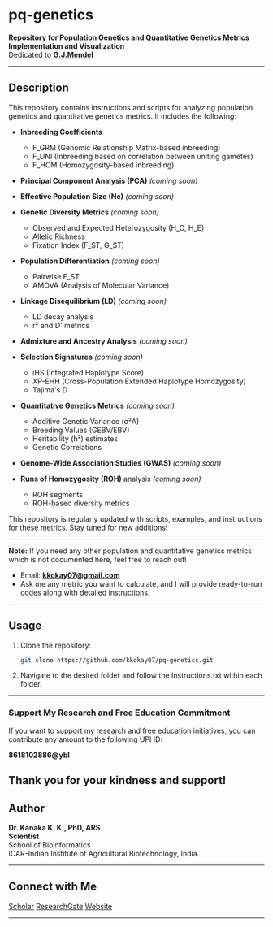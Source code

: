 # pq-genetics  
**Repository for Population Genetics and Quantitative Genetics Metrics Implementation and Visualization**  
Dedicated to [**G.J.Mendel**](https://link.springer.com/article/10.3103/S0095452723050067)

---

## Description  
This repository contains instructions and scripts for analyzing population genetics and quantitative genetics metrics. It includes the following:  

- **Inbreeding Coefficients**  
  - F_GRM (Genomic Relationship Matrix-based inbreeding)  
  - F_UNI (Inbreeding based on correlation between uniting gametes)  
  - F_HOM (Homozygosity-based inbreeding)  

- **Principal Component Analysis (PCA)** *(coming soon)*

- **Effective Population Size (Ne)**  *(coming soon)*

- **Genetic Diversity Metrics**  *(coming soon)* 
  - Observed and Expected Heterozygosity (H_O, H_E)  
  - Allelic Richness  
  - Fixation Index (F_ST, G_ST)  

- **Population Differentiation**  *(coming soon)* 
  - Pairwise F_ST  
  - AMOVA (Analysis of Molecular Variance)  

- **Linkage Disequilibrium (LD)**  *(coming soon)* 
  - LD decay analysis  
  - r² and D' metrics  

- **Admixture and Ancestry Analysis** *(coming soon)*  

- **Selection Signatures**  *(coming soon)* 
  - iHS (Integrated Haplotype Score)  
  - XP-EHH (Cross-Population Extended Haplotype Homozygosity)  
  - Tajima's D  

- **Quantitative Genetics Metrics**  *(coming soon)* 
  - Additive Genetic Variance (σ²A)  
  - Breeding Values (GEBV/EBV)  
  - Heritability (h²) estimates  
  - Genetic Correlations  

- **Genome-Wide Association Studies (GWAS)** *(coming soon)*  

- **Runs of Homozygosity (ROH)** analysis *(coming soon)*  
  - ROH segments  
  - ROH-based diversity metrics  

This repository is regularly updated with scripts, examples, and instructions for these metrics. Stay tuned for new additions!  

---  

**Note:** 
If you need any other population and quantitative genetics metrics which is not documented here, feel free to reach out!

- Email: **kkokay07@gmail.com**  
- Ask me any metric you want to calculate, and I will provide ready-to-run codes along with detailed instructions.  

---

## Usage  

1. Clone the repository:  
   ```bash  
   git clone https://github.com/kkokay07/pq-genetics.git  
   ```  

2. Navigate to the desired folder and follow the Instructions.txt within each folder.  

---

### Support My Research and Free Education Commitment  

If you want to support my research and free education initiatives, you can contribute any amount to the following UPI ID:  

**8618102886@ybl**

Thank you for your kindness and support!
---

## Author  

**Dr. Kanaka K. K., PhD, ARS**  
**Scientist**  
School of Bioinformatics  
ICAR-Indian Institute of Agricultural Biotechnology, India.  

---

## Connect with Me  
[Scholar](https://scholar.google.com/citations?hl=en&user=0dQ7Sf8AAAAJ&view_op=list_works&sortby=pubdate)
[ResearchGate](https://www.researchgate.net/profile/Kanaka-K-K/research)
[Website](https://iiab.icar.gov.in/staff/dr-kanaka-k-k/)

---  
